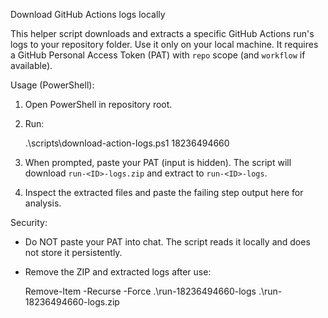 Download GitHub Actions logs locally

This helper script downloads and extracts a specific GitHub Actions run's logs to your repository folder. Use it only on your local machine. It requires a GitHub Personal Access Token (PAT) with `repo` scope (and `workflow` if available).

Usage (PowerShell):

1. Open PowerShell in repository root.
2. Run:

   .\scripts\download-action-logs.ps1 18236494660

3. When prompted, paste your PAT (input is hidden). The script will download `run-<ID>-logs.zip` and extract to `run-<ID>-logs`.

4. Inspect the extracted files and paste the failing step output here for analysis.

Security:
- Do NOT paste your PAT into chat. The script reads it locally and does not store it persistently.
- Remove the ZIP and extracted logs after use:

  Remove-Item -Recurse -Force .\run-18236494660-logs .\run-18236494660-logs.zip
